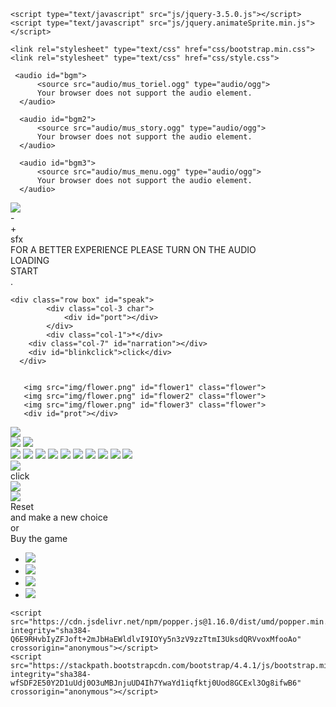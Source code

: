 <html>
  <head>
    <meta charset="UTF-8">
    <title>UNDERTALE</title>
	 <!--favicon*-->
	<link rel="apple-touch-icon" sizes="57x57" href="img/favicon/apple-icon-57x57.png">
	<link rel="apple-touch-icon" sizes="60x60" href="img/favicon/apple-icon-60x60.png">
	<link rel="apple-touch-icon" sizes="72x72" href="img/favicon/apple-icon-72x72.png">
	<link rel="apple-touch-icon" sizes="76x76" href="img/favicon/apple-icon-76x76.png">
	<link rel="apple-touch-icon" sizes="114x114" href="img/favicon/apple-icon-114x114.png">
	<link rel="apple-touch-icon" sizes="120x120" href="img/favicon/apple-icon-120x120.png">
	<link rel="apple-touch-icon" sizes="144x144" href="img/favicon/apple-icon-144x144.png">
	<link rel="apple-touch-icon" sizes="152x152" href="img/favicon/apple-icon-152x152.png">
	<link rel="apple-touch-icon" sizes="180x180" href="img/favicon/apple-icon-180x180.png">
	<link rel="icon" type="image/png" sizes="192x192"  href="img/favicon/android-icon-192x192.png">
	<link rel="icon" type="image/png" sizes="32x32" href="img/favicon/favicon-32x32.png">
	<link rel="icon" type="image/png" sizes="96x96" href="img/favicon/favicon-96x96.png">
	<link rel="icon" type="image/png" sizes="16x16" href="img/favicon/favicon-16x16.png">
	<link rel="manifest" href="/manifest.json">
	<meta name="msapplication-TileColor" content="#ffffff">
	<meta name="msapplication-TileImage" content="/ms-icon-144x144.png">
	<meta name="theme-color" content="#ffffff">
	 <!-------------------------------------------------------------------------->
	
	<script type="text/javascript" src="js/jquery-3.5.0.js"></script>
	<script type="text/javascript" src="js/jquery.animateSprite.min.js"></script>
    
	<link rel="stylesheet" type="text/css" href="css/bootstrap.min.css">
	<link rel="stylesheet" type="text/css" href="css/style.css">
	
  </head>
  <body>
	  
	 <audio id="bgm">
		  <source src="audio/mus_toriel.ogg" type="audio/ogg">
		  Your browser does not support the audio element.
	  </audio>
	  
	  <audio id="bgm2">
		  <source src="audio/mus_story.ogg" type="audio/ogg">
		  Your browser does not support the audio element.
	  </audio>
	  
	  <audio id="bgm3">
		  <source src="audio/mus_menu.ogg" type="audio/ogg">
		  Your browser does not support the audio element.
	  </audio>
 <img src="img/muteoff.png" id="mute">	  
<div id="down">-</div>
<div id="up">+</div>
<div id="sfx">sfx</div>
 <div id="splashscreen">FOR A BETTER EXPERIENCE PLEASE TURN ON THE AUDIO<br></div>
 <div id="loading">LOADING<div id="dot"></div></div>
 <a id="play">START</a>
 <div id="wait">.<b id="punti"></b></div>
	
	<div class="row box" id="speak">
			<div class="col-3 char">
				<div id="port"></div>
			</div>
			<div class="col-1">*</div>
		<div class="col-7" id="narration"></div>
		<div id="blinkclick">click</div>
	  </div>
	  		
	  
	   <img src="img/flower.png" id="flower1" class="flower">
	   <img src="img/flower.png" id="flower2" class="flower">
	   <img src="img/flower.png" id="flower3" class="flower">
	   <div id="prot"></div>
	  
<div id="ruin">	
	<div id="prot2"></div>
</div>
	  
<div id="lab">
	<div id="sci"></div>
	<div id="robot"></div>
</div>
	 	  
<img src="img/narration/backstory/1.png" id="past">

<div id="mountain">
	<div id="soldier"></div>
</div>
	 
<div id="throne">
	<img src="img/throneroom/throne.png" id="chair">
	<img src="img/throneroom/asgore.png" id="king">
</div>

<img src="img/narration/good.png" id="friend">
<img src="img/narration/bad.png" id="foe">

<img src="img/fight/enemy1.png" id="man" class="">
<img src="img/fight/fight.png" id="attack">
<img src="img/fight/att/attbar.png" id="attackbar">
<img src="img/fight/att/f1.png" id="fight">
<img src="img/fight/att/m1.png" id="spare">
<img src="img/fight/cloud.png" id="cloud1">
<img src="img/fight/cloud.png" id="cloud2">
<img src="img/fight/cloud.png" id="cloud3">
<div id="slash"></div>
<div id="slash2"></div>
	  
<img src="img/sans/sans.png" id="sans">
<div id="spcb"></div>
<div id="blinkclick2">click</div>
<img src="img/fight/torielfight/torfight1.png" id="toriel">
<div id="cover"></div>
	  
<img src="img/logo.png" id="title">

<div id="floweysp"></div>
<div id="flowey"></div>

<div id="end">
<a id="reset">Reset</a><br>
and make a new choice<br>
or<br>
Buy the game
<ul>
<li><a href="https://store.steampowered.com/app/391540"><img src="img/logo/steam.png"></a></li>
<li><a href="https://www.nintendo.com/games/detail/undertale-switch"><img src="img/logo/switch.png"></a></li>
<li><a href="https://www.playstation.com/en-us/games/undertale-ps4/"><img src="img/logo/ps.png"></a></li>
<li><a href="https://www.microsoft.com/en-us/p/undertale/9n046hwgq4j2"><img src="img/logo/microsoft.png"></a></li>
</ul>
</div>

<div id="white"></div>
	  


	
	 
	  
<script type="text/javascript">
				
			document.getElementById("mute").style.position = "absolute";
			document.getElementById("mute").style.top = "7px";
			document.getElementById("mute").style.left = "1621px";
			document.getElementById("mute").style.zIndex = "999999999999";
	        document.getElementById("mute").style.visibility = "hidden";
	
			document.getElementById("up").style.position = "absolute";
			document.getElementById("up").style.top = "-37px";
			document.getElementById("up").style.left = "1497px";
			document.getElementById("up").style.zIndex = "999999999999";
	        document.getElementById("up").style.visibility = "hidden";
	
			document.getElementById("down").style.position = "absolute";
			document.getElementById("down").style.top = "-37px";
			document.getElementById("down").style.left = "1568px";
			document.getElementById("down").style.zIndex = "999999999999";
	        document.getElementById("down").style.visibility = "hidden";
	
			document.getElementById("sfx").style.position = "absolute";
			document.getElementById("sfx").style.top = "-3px";
			document.getElementById("sfx").style.left = "1696px";
			document.getElementById("sfx").style.zIndex = "999999999999";
	        document.getElementById("sfx").style.visibility = "hidden";
	
			document.getElementById("loading").style.position = "absolute";
			document.getElementById("loading").style.top = "407px";
			document.getElementById("loading").style.left = "530px";
	        document.getElementById("loading").style.visibility = "hidden";
	
			document.getElementById("wait").style.position = "absolute";
			document.getElementById("wait").style.top = "783px";
			document.getElementById("wait").style.left = "55px";
	        document.getElementById("wait").style.visibility = "hidden";

			document.getElementById("play").style.visibility = "hidden";
			document.getElementById("play").style.position = "absolute";
			document.getElementById("play").style.top = "380px";
			document.getElementById("play").style.left = "612px";
	/*Initial placement*/	
			document.getElementById("speak").style.position = "absolute";
			document.getElementById("speak").style.top = "650px";
			document.getElementById("speak").style.left = "510px";
			document.getElementById("speak").style.visibility = "hidden";
		    document.getElementById("speak").style.zIndex = "999";
	
			document.getElementById("blinkclick").style.position = "relative";
			document.getElementById("blinkclick").style.top = "168px";
			document.getElementById("blinkclick").style.left = "-2px";
			document.getElementById("blinkclick").style.visibility = "";
		/*Fall*/
			document.getElementById("flower1").style.position = "absolute";
				document.getElementById("flower1").style.top = "-200px";
				document.getElementById("flower1").style.left = "100px";
	
			document.getElementById("flower2").style.position = "absolute";
				document.getElementById("flower2").style.top = "-200px";
				document.getElementById("flower2").style.left = "860px";
				document.getElementById("flower2").style.zIndex = "99";
	
			document.getElementById("flower3").style.position = "absolute";
				document.getElementById("flower3").style.top = "-200px";
				document.getElementById("flower3").style.left = "1620px";
	
		    document.getElementById("prot").style.position = "absolute";
				document.getElementById("prot").style.top = "-260px";
				document.getElementById("prot").style.left = "620px";
		        document.getElementById("prot").style.transform = "rotate(-90deg)";
				document.getElementById("prot").style.zIndex = "95";
				
		
			var f1= $('#flower1');
			var f2= $('#flower2');
			var f3= $('#flower3');
			var p1= $('#prot');
			var bob1 = 0;
			var bob2 = 0;
			var bob3 = 0;
			var bob4 = 0;

		/*Ruin*/
			document.getElementById("ruin").style.position = "absolute";
			document.getElementById("ruin").style.top = "1580px";
			document.getElementById("ruin").style.left = "0px";
	
			document.getElementById("prot2").style.position = "relative";
			document.getElementById("prot2").style.top = "474px";
			document.getElementById("prot2").style.left = "1958px";
			var s1 = $('#ruin');
			var p2 = $('#prot2');
			var bob0= 0;
	
			var tor = new Audio('audio/snd_txttor.wav');
		
		/*Past*/
			document.getElementById("past").style.position = "absolute";
			document.getElementById("past").style.top = "105px";
			document.getElementById("past").style.left = "497px";
			document.getElementById("past").style.visibility = "hidden";
		
		/*Lab*/
			document.getElementById("lab").style.position = "absolute";
			document.getElementById("lab").style.top = "-1463px";
			document.getElementById("lab").style.left = "2000px";
			document.getElementById("lab").style.zIndex = "99";
	
			document.getElementById("sci").style.position = "relative";
			document.getElementById("sci").style.top = "1743px";
			document.getElementById("sci").style.left = "200px";
	
			document.getElementById("robot").style.position = "relative";
			document.getElementById("robot").style.top = "1373px";
			document.getElementById("robot").style.left = "1000px";
		
		/*Mountain*/
			document.getElementById("mountain").style.position = "absolute";
			document.getElementById("mountain").style.top = "1200px";
			document.getElementById("mountain").style.left = "0px";
	
			document.getElementById("soldier").style.position = "relative";
			document.getElementById("soldier").style.top = "833px";
			document.getElementById("soldier").style.left = "940px";
		
		/*Throne*/
			document.getElementById("throne").style.position = "absolute";
			document.getElementById("throne").style.top = "-1600px";
			document.getElementById("throne").style.left = "-339px";
			$('#throne').fadeOut(1);
	
			document.getElementById("chair").style.position = "relative";
			document.getElementById("chair").style.top = "1212px";
			document.getElementById("chair").style.left = "1186px";
			document.getElementById("chair").style.zIndex = "98";
	
			document.getElementById("king").style.position = "relative";
			document.getElementById("king").style.top = "1656px";
			document.getElementById("king").style.left = "780px";
			document.getElementById("king").style.zIndex = "99";
		
		/*Friend or foe*/
			document.getElementById("friend").style.position = "absolute";
			document.getElementById("friend").style.top = "117px";
			document.getElementById("friend").style.left = "600px";
			$('#friend').fadeOut(1);
	
			document.getElementById("foe").style.position = "absolute";
			document.getElementById("foe").style.top = "52px";
			document.getElementById("foe").style.left = "1000px";
			$('#foe').fadeOut(1);
		
		/*First fight*/
			document.getElementById("man").style.position = "absolute";
			document.getElementById("man").style.top = "100px";
			document.getElementById("man").style.left = "733px";
			$('#man').fadeOut(1);
	
			document.getElementById("cloud1").style.position = "absolute";
			document.getElementById("cloud1").style.top = "260px";
			document.getElementById("cloud1").style.left = "880px";
	
	        document.getElementById("cloud2").style.position = "absolute";
			document.getElementById("cloud2").style.top = "260px";
			document.getElementById("cloud2").style.left = "880px";
	
	        document.getElementById("cloud3").style.position = "absolute";
			document.getElementById("cloud3").style.top = "260px";
			document.getElementById("cloud3").style.left = "880px";
	
	        document.getElementById("cloud1").style.visibility = "hidden";
			document.getElementById("cloud2").style.visibility = "hidden";
			document.getElementById("cloud3").style.visibility = "hidden";
	
			document.getElementById("cloud1").style.opacity = "0.5";
			document.getElementById("cloud2").style.opacity = "0.5";
			document.getElementById("cloud3").style.opacity = "0.5";
	
			document.getElementById("fight").style.position = "absolute";
			document.getElementById("fight").style.top = "522px";
			document.getElementById("fight").style.left = "468px";
			$('#fight').fadeOut(1);
	
			document.getElementById("attack").style.position = "absolute";
			document.getElementById("attack").style.top = "440px";
			document.getElementById("attack").style.left = "420px";
	        document.getElementById("attack").style.zIndex = "99";
			document.getElementById("attack").style.visibility = "hidden";
	
			document.getElementById("attackbar").style.position = "absolute";
			document.getElementById("attackbar").style.top = "448px";
			document.getElementById("attackbar").style.left = "390px";
	        document.getElementById("attackbar").style.zIndex = "100";
	
			document.getElementById("attackbar").style.visibility = "hidden";
			document.getElementById("spare").style.position = "absolute";
			document.getElementById("spare").style.top = "520.4px";
			document.getElementById("spare").style.left = "1047px";
	
			document.getElementById("slash").style.position = "absolute";
			document.getElementById("slash").style.top = "134px";
			document.getElementById("slash").style.left = "864px";
			document.getElementById("slash").style.visibility = "hidden";
			$('#spare').fadeOut(1);
			
			var blink = new Audio('audio/snd_select.wav');
			var attack = new Audio ('audio/snd_laz.wav');
			var endfight = new Audio ('audio/snd_vaporized.wav');
			var damage = new Audio ('audio/snd_damage.wav');
			var bDamage = new Audio ('audio/snd_heavydamage.ogg');
			var end = new Audio ('audio/mus_intronoise.ogg');
			
			var pacific = 0;
			var genocide = 0;
	
			/*Sans*/
	        document.getElementById("sans").style.position = "absolute";
			document.getElementById("sans").style.top = "116px";
			document.getElementById("sans").style.left = "729px";
			document.getElementById("sans").style.visibility = "hidden";
	
	        document.getElementById("spcb").style.position = "absolute";
			document.getElementById("spcb").style.top = "105px";
			document.getElementById("spcb").style.left = "1020px";
			document.getElementById("spcb").style.visibility = "hidden";
	
			document.getElementById("cover").style.position = "absolute";
			document.getElementById("cover").style.top = "105px";
			document.getElementById("cover").style.left = "1020px";
			document.getElementById("cover").style.display = "none";
	
	        document.getElementById("blinkclick2").style.position = "absolute";
			document.getElementById("blinkclick2").style.top = "412px";
			document.getElementById("blinkclick2").style.left = "1437px";
			document.getElementById("blinkclick2").style.visibility = "hidden";
	
			document.getElementById("toriel").style.position = "absolute";
			document.getElementById("toriel").style.top = "19px";
			document.getElementById("toriel").style.left = "768px";
			document.getElementById("toriel").style.visibility = "hidden";
	 		
			document.getElementById("slash2").style.position = "absolute";
			document.getElementById("slash2").style.top = "134px";
			document.getElementById("slash2").style.left = "864px";
			document.getElementById("slash2").style.visibility = "hidden";
	        document.getElementById("slash2").style.zIndex = "100";
			
			var trans = new Audio ('audio/snd_noise.wav');
			var chara = new Audio ('audio/mus_f_laugh.wav');
	
			
			/*End*/
			document.getElementById("title").style.position = "absolute";
			document.getElementById("title").style.top = "347px";
			document.getElementById("title").style.left = "40px";
			document.getElementById("title").style.visibility = "hidden";
	
			/*Callto*/
	
			document.getElementById("flowey").style.position = "absolute";
			document.getElementById("flowey").style.top = "149px";
			document.getElementById("flowey").style.left = "739px";
			document.getElementById("flowey").style.visibility = "hidden";
			
			document.getElementById("floweysp").style.position = "absolute";
			document.getElementById("floweysp").style.top = "59px";
			document.getElementById("floweysp").style.left = "510px";
			document.getElementById("floweysp").style.visibility = "hidden";
	
			document.getElementById("end").style.visibility="hidden";
	
			document.getElementById("white").style.position = "absolute";
			document.getElementById("white").style.top = "0px";
			document.getElementById("white").style.left = "0px";
	        $('#white').fadeOut(1);
		
			var flowey1 = new Audio ('audio/snd_floweytalk1.wav');
			var flowey2 = new Audio ('audio/snd_floweytalk2.wav');
			
			var back = new Audio ('audio/mus_cymbal.ogg');
			
			var first = "";
	
			var change = 0;
	
	
		/*Sprite Animation*/
		
		$("#prot").animateSprite({
    	 fps: 4,
    	 animations: {
		 walkRight: [1, 0],
		 walkDown:[5, 6, 7, 8],
		 evil:[10,11,12,13,14]
		
		},
		autoplay:false,
		loop: true,
		complete: function(){
			// use complete only when you set animations with 'loop: false'
			alert("animation End");
		}
		});
	
	
		$("#prot2").animateSprite({
    	 fps: 4,
    	 animations: {
         walkLeft: [0, 1, 2, 3],
         walkUp: [4, 5, 6, 7],
		 walkRight: [11, 10, 9, 8],
		 walkDown:[12, 13, 14, 15],
		 speak:[16]
		
		},
		autoplay:false,
		loop: true,
		complete: function(){
			// use complete only when you set animations with 'loop: false'
			alert("animation End");
		}
		});

		$('#port').animateSprite({
		fps: 2,
		animations: {
		normal: [6,7],
		end: [8,9],
		preoccupied: [12,13],
		longend: [0,1,2,3,4,5]


		},
		autoplay:false,
		loop: true,
		complete: function(){
			// use complete only when you set animations with 'loop: false'
			alert("animation End");
		}
		});
		
		
		$('#robot').animateSprite({
		fps: 2,
		animations: {
		eLaugh: [0,1],
		},
		autoplay:false,
		loop: true,
		complete: function(){
			// use complete only when you set animations with 'loop: false'
			alert("animation End");
		}
		});
		
		
		$("#sci").animateSprite({
    	 fps: 4,
    	 animations: {
         walkRight: [0, 1, 2, 3],
         walkLeft: [7, 6, 5, 4]
		
		},
		autoplay:false,
		loop: true,
		complete: function(){
			// use complete only when you set animations with 'loop: false'
			alert("animation End");
		}
		});
		
		$("#soldier").animateSprite({
    	 fps: 9,
    	 animations: {
         glare: [0,1,2,3,4,5,6,7,8]
		},
		autoplay:false,
		loop: false,
		complete: function(){
			// use complete only when you set animations with 'loop: false'
		}
		});
	 
        $("#slash, #slash2").animateSprite({
    	 fps: 6,
    	 animations: {
         hit: [0,1,2,3,4,5]
		},
		autoplay:false,
		loop: false,
		complete: function(){
			// use complete only when you set animations with 'loop: false'
		}
		});
	
		$('#flowey').animateSprite({
    	 fps: 8,
    	 animations: {
		 burst: [0,1,2,3,4,5,6,7],
		 speak:[8, 9],
		 evil:[16,17],
		 evil2:[24,25],
		 reverse:[7,6,5,4,3,2,1,0]
		},
		autoplay:false,
		loop: false,
		complete: function(){
			// use complete only when you set animations with 'loop: false'
			
		}
		});


	
		
		
		
		
/*-------------------------------------------------------------------------------------------------------*/		
		setTimeout(function(){
			$('#splashscreen').fadeOut();
            setTimeout(function(){
			document.getElementById("loading").style.visibility = "";
		    load();
			},2000)},2000)
		
	
	
	
	
	
		$(document).ready(function(){ 
			setTimeout(function(){
				$('#loading').fadeOut();
				setTimeout(function(){
					document.getElementById("play").style.visibility = "";
				},1000)},9000)
			
			setInterval(function(){$("#blinkclick").fadeOut(100).fadeIn(100)},1000);
			setInterval(function(){$("#blinkclick2").fadeOut(100).fadeIn(100)},1000);
			
		
	  $('#play').on('click', function() {
		document.getElementById("mute").style.visibility = "";
		document.getElementById("up").style.visibility = "";
		document.getElementById("down").style.visibility = "";
		document.getElementById("sfx").style.visibility = "";
		document.getElementById("wait").style.visibility = "";
		setTimeout(wait,1000);
		p2.animateSprite('stop');
		$("#prot").animateSprite('frame', 1);
		musicstart("bgm");
		$('#play').fadeOut();
	/*Flower1 Fall*/
		upDown(f1,bob1,620,625,40);
		  /*Flower2 Fall*/
		setTimeout(function(){upDown(f2,bob2,720,725,30);
				/*Flower3 Fall*/
	    	setTimeout(function(){upDown(f3,bob3,620,625,20);
					/*Frisk Fall*/
		  		setTimeout(function(){upDown(p1,bob4,413,418,28);
							/*Flower3 Rise*/
					setTimeout(function(){upDown(f3,bob3,-300,-300,0);
								/*Flower2 Rise*/
	    				setTimeout(function(){upDown(f2,bob2,-300,-300,0);
									/*Flower1 Rise*/
	    					setTimeout(function(){upDown(f1,bob1,-300,-300,0);
											/*Ruin Rise*/			  
											setTimeout(function(){upDown(s1,bob0,0,0,0);
												/*Toriel Walk*/		 
													setTimeout(function(){
															p2.animateSprite('play', 'walkLeft');
														    p2.animate({left:1150},7000);
														setTimeout(function(){
															p2.animateSprite('stop')
															p2.animateSprite('play', 'walkUp'); 
															p2.animate({top:240},7000);
													      setTimeout(function(){
															p2.animateSprite('stop')
															p2.animateSprite('play', 'walkLeft'); 
															p2.animate({left:920},7000);
														/*Frisk get up*/
														setTimeout(function(){
																document.getElementById("prot").style.top = "296px";
																document.getElementById("prot").style.left = "755px";
																document.getElementById("prot").style.transform = "rotate(0deg)";
																setTimeout(function(){
																	document.getElementById("wait").style.visibility = "hidden";
																	p2.animateSprite('stop');
																	torSpeak("Don't be afraid, my child I will not hurt you.",'normal');	
																			},6500)},1000)},6700)},6500)},6000)},30000)},10000)},10000)},10000)},10000)},10000)},10000);
	  });
	
	});
/*-------------------------------------------------------------------------------------------------------------------------*/

	var nar = 0;
		
	function torNarration(){
		
		switch (nar) {
		  case 0:
			torSpeak('I am Toriel caretaker of the RUINS.','normal');
			nar++;
			break;
		  case 1:
			torSpeak('I pass throught this place every day to see if anyone has fallen down.','normal');
			nar++;
			break;
		  case 2:
			 torSpeak('You are the first human to come here in a long time.','normal');
			 nar++;
			break;
		  case 3:
			torSpeak('You may wonder where you are and why I am here.','normal');
			nar++;
			break;
		  case 4:
			torSpeak("Well, that's because of an event that happened a long time ago.",'normal');
			setTimeout(function(){
				document.getElementById("speak").style.visibility = "hidden";
				document.getElementById("blinkclick").style.visibility = "hidden";
				$('#ruin').fadeOut();
				$('#prot').fadeOut();
				$('#past').fadeOut();
				musicstop("bgm");
			setTimeout(function(){
				musicstart("bgm2");
				$("#narration").empty();
				document.getElementById("speak").style.visibility = "";
				document.getElementById("past").style.visibility = "";
				document.getElementById("blinkclick").style.visibility = "hidden";
				$('#past').fadeIn();
				$('#speak').off('click');
			setTimeout(function(){
				torSpeak('Long ago, two races ruled over Earth: Human and Monsters.','normal');
			},2000)
			},2000);
			},7800);
			nar++;
			break;
		  case 5:
			document.getElementById("past").src = "img/narration/backstory/2.png";
			torSpeak('One day, war broke out between the two races.','normal');
			nar++;
			break;
		  case 6:
			document.getElementById("past").src = "img/narration/backstory/3.png";
			torSpeak('After a long battle, the human where victoriuous.','normal');
			nar++;
			break;
		  case 7:
			document.getElementById("past").src = "img/narration/backstory/4.png";
			torSpeak('They sealed us underground with a magic spell.','normal');
			nar++;
			break;
		  case 8:
			document.getElementById("past").src = "img/narration/backstory/5.png";
			torSpeak('Here under Mt. Ebott.','normal');
			nar++;
			break;
		  case 9:
			document.getElementById("past").style.visibility = "hidden";
			torSpeak('My child, before you is a long journey.','normal');
			nar++;
			break;
		  case 10:
			torSpeak('On your journey you may encounter a weird scientist and her murderous robot.','normal');
			nar++;
			$("#lab").animate({left:-80},3000);
			$('#robot').animateSprite('play', 'eLaugh'); 
					$("#sci").animateSprite('play', 'walkRight');
						$("#sci").animate({left:800},10000);
						setTimeout(function(){ $("#sci").animateSprite('stop');},9000);
			break;
			case 11:
			document.getElementById("lab").style.visibility = "hidden";
			$("#soldier").animateSprite('stop')
			$("#soldier").animateSprite('frame', 0);
			$("#mountain").animate({top:-731},3000);
			torSpeak('A proud knight in her armor.','normal');
			setTimeout(function(){$('#soldier').animateSprite('play', 'glare');setTimeout(function(){$('#soldier').animateSprite('stop');$("#soldier").animateSprite('frame', 0);},1000)},3000) 
			nar++;
			break;
			case 12:
			document.getElementById("mountain").style.visibility = "hidden";
			document.getElementById("throne").style.visibility = "";
			$('#throne').fadeIn(2000);
			torSpeak('And it may end in a throne room with a worried king.','normal'); 
			nar++;
			break;
			case 13:
			document.getElementById("throne").style.visibility = "hidden";
			torSpeak('You will have to make choices.','normal'); 
			nar++;
			break;
			case 14:
			$('#friend').fadeIn(2000);
			torSpeak('Based on which some people could become good friends.','normal'); 
			nar++;
			break;
			case 15:
			$('#foe').fadeIn(2000);
			torSpeak('Or fierce enemies.','normal'); 
			nar++;
			break;
			case 16:
			document.getElementById("friend").style.visibility = "hidden";
			document.getElementById("foe").style.visibility = "hidden";
			torSpeak('When you will find yourself in danger, you will have to make the most difficult one.','normal'); 
			nar++;
			break;
			case 17:
			$('#man').fadeIn(2000);
			torSpeak('When you life will be put on the line.','normal'); 
			nar++;
			break;
			case 18:
			$('#fight').fadeIn(2000);
			$('#spare').fadeIn(2000);
			torSpeak('What will you do?','normal'); 
			nar++;
			break;
			case 19:
			document.getElementById("speak").style.visibility = "hidden";
			musicstop("bgm2");
			$('#fight').fadeIn(2000);
			$('#spare').fadeIn(2000);
			$('#fight').mouseenter(function () {
				blink.play();
				document.getElementById("fight").src = "img/fight/att/f2.png";
			})
			$('#spare').mouseenter(function (){
				blink.play();
				document.getElementById("spare").src = "img/fight/att/m2.png";
			})
			
			$('#fight').mouseleave(function () {
				document.getElementById("fight").src = "img/fight/att/f1.png";
			})
			$('#spare').mouseleave(function (){
				document.getElementById("spare").src = "img/fight/att/m1.png";
			})
				
			$('#fight').on('click',function(){
				$('#fight').off('click');
				$('#spare').off('click');
				$('#fight').mouseenter(function () {})
				$('#fight').mouseleave(function () {})
				$('#spare').mouseenter(function () {})
				$('#spare').mouseleave(function () {})
				genocide++;
				document.getElementById("fight").style.visibility = "hidden";
				document.getElementById("spare").style.visibility = "hidden";
				document.getElementById("attack").style.visibility = "";
				document.getElementById("attackbar").style.visibility = "";
				 $("#attackbar").animate({left:890},1000);
				setTimeout(function(){
					blink.play();
					document.getElementById("attackbar").src = "img/fight/att/attbar2.png";
					setTimeout(function(){
					document.getElementById("attack").style.visibility = "hidden";
					document.getElementById("attackbar").style.visibility = "hidden";
					document.getElementById("slash").style.visibility = "";
					$("#slash").animateSprite('restart');	
					attack.play();
					setTimeout(function(){
					 document.getElementById("fight").style.left = "756px";
					 document.getElementById("attackbar").src = "img/fight/att/attbar.png";
					 document.getElementById("slash").style.visibility = "hidden";
					 document.getElementById("man").src = "img/fight/enemy2.png";
					 damage.play();
					 death("man","#man",3);
					 setTimeout(function(){
					 $("#man").addClass("vanishOut");
					 endfight.play();
					setTimeout(function(){
						$('#man').fadeOut(1);
						document.getElementById("sans").style.visibility = "";
					setTimeout(function(){
						 $("#man").removeClass("vanishOut");
						sansSpeak("hey, kiddo");
					},1500)},1500)},5000)},1000)},100)},1200)});

			$('#spare').on('click',function(){
				$('#fight').off('click');
				$('#spare').off('click');
				$('#fight').mouseenter(function () {})
				$('#fight').mouseleave(function () {})
				$('#spare').mouseenter(function () {})
				$('#spare').mouseleave(function () {})
				pacific++;
				document.getElementById("fight").style.visibility = "hidden";
				document.getElementById("spare").style.visibility = "hidden";
				document.getElementById("man").style.opacity = "0.5";
				 document.getElementById("cloud1").style.visibility = "";
				 document.getElementById("cloud2").style.visibility = "";
				 document.getElementById("cloud3").style.visibility = "";
				 $("#cloud1").animate({top:195},1000);
				 $("#cloud2").animate({left:800},1000);
				 $("#cloud3").animate({left:950},1000);
				 $("#cloud1").fadeOut();
				 $("#cloud2").fadeOut();
				 $("#cloud3").fadeOut();
				endfight.play();
				setTimeout(function(){
					musicstart("bgm");
					$('#man').fadeOut();
					$('#ruin').fadeIn();
					$('#prot').fadeIn();
					document.getElementById("cloud1").style.top = "260px";
					document.getElementById("cloud1").style.left = "880px";
					document.getElementById("cloud2").style.top = "260px";
					document.getElementById("cloud2").style.left = "880px";
					document.getElementById("cloud3").style.top = "260px";
					document.getElementById("cloud3").style.left = "880px";
					$('#fight').fadeOut(1);
					$('#spare').fadeOut(1);
					document.getElementById("fight").style.visibility = "";
				    document.getElementById("spare").style.visibility = "";
					document.getElementById("cloud1").style.visibility = "hidden";
				    document.getElementById("cloud2").style.visibility = "hidden";
				    document.getElementById("cloud3").style.visibility = "hidden";
					$("#cloud1").fadeIn(1);
				 	$("#cloud2").fadeIn(1);
				 	$("#cloud3").fadeIn(1);
					setTimeout(function(){
					  $("#port").animateSprite('frame', 9);
					  torSpeak('Oh my, did I space out?','preoccupied'); 
					  nar = 21;
					},2000)
				},3000)
			})	
			break;
			case 20:
			break;
			case 21:
			torSpeak("Why don't you come to my house? I have a freshly baked Butterscotch Pie.",'normal');
			nar = 23;
			break;
			case 22:
			torSpeak("Why don't you come to my house? I have a freshly baked Snail Pie.",'normal');
			nar = 24;
			break;
			case 23:
			document.getElementById("speak").style.visibility = "hidden";
			setTimeout(function(){
			p2.animateSprite('play', 'walkRight');
			 p2.animate({left:1150},7000);
				setTimeout(function(){
					p2.animateSprite('stop')
					p2.animateSprite('play', 'walkDown'); 
					p2.animate({top:474},7000);
					 setTimeout(function(){
						p2.animateSprite('stop')
						p2.animateSprite('play', 'walkRight'); 
						p2.animate({left:1958},7000);
						 p1.animateSprite('play', 'walkRight');
						 p1.animate({left:1150},7000);
							setTimeout(function(){
								p1.animateSprite('stop')
								p1.animateSprite('fps', 4)
								p1.animateSprite('play', 'walkDown'); 
								p1.animate({top:474},7000);
					 		setTimeout(function(){
								p1.animateSprite('stop')
								p1.animateSprite('fps', 2)
								p1.animateSprite('play', 'walkRight'); 
								p1.animate({left:1958},7000);
								setTimeout(function(){
								musicstop("bgm");
								document.getElementById("title").style.visibility = "";	
								document.getElementById("ruin").style.visibility = "hidden";	
								end.play();
								setTimeout(function(){
									document.getElementById("title").style.visibility = "hidden";
									finale();
								},3000)},7000)},6500)},6700)},6500)},6700)},1000);
			break;
			case 24:
			document.getElementById("speak").style.visibility = "hidden";
			setTimeout(function(){
			p2.animateSprite('play', 'walkRight');
			 p2.animate({left:1150},7000);
				setTimeout(function(){
					p2.animateSprite('stop')
					p2.animateSprite('play', 'walkDown'); 
					p2.animate({top:474},7000);
					 setTimeout(function(){
						p2.animateSprite('stop')
						p2.animateSprite('play', 'walkRight'); 
						p2.animate({left:1958},7000);
						 p1.animateSprite('play', 'walkRight');
						 p1.animate({left:1150},7000);
							setTimeout(function(){
								p1.animateSprite('stop')
								p1.animateSprite('fps', 4)
								p1.animateSprite('play', 'walkDown'); 
								p1.animate({top:474},7000);
					 		setTimeout(function(){
								p1.animateSprite('stop')
								p1.animateSprite('fps', 2)
								p1.animateSprite('play', 'walkRight'); 
								p1.animate({left:1600},7000);
							setTimeout(function(){
								p1.animateSprite('stop');
								p1.animateSprite('frame', 4);
								p1.animateSprite('frame', 10); 
							setTimeout(function(){
								p1.animateSprite('fps', 5)
								chara.play();
								p1.animateSprite('play', 'evil'); 
								setTimeout(function(){
								chara.pause();
							    chara.currentTime = 0;
								document.getElementById("title").style.visibility = "";	
								document.getElementById("ruin").style.visibility = "hidden";
								document.getElementById("prot").style.visibility = "hidden";
								end.play();
								p1.animateSprite('fps', 2)
								setTimeout(function(){
									document.getElementById("title").style.visibility = "hidden";
									finale();
								},3000)},3000)},2000)},7000)},6500)},6700)},6500)},6700)},1000);	
			break;
		}
	}
		
/*-------------------------------------------------------------------------------------------------------------------------*/	
var san = 0;
		
	function sansNarration(){
		
		switch (san) {
		  case 0:
			document.getElementById("sans").src = "img/sans/sansside.png";
			sansSpeak('you may wonder who i am?');
			san++;
			break;
		  case 1:
			document.getElementById("sans").src = "img/sans/sansblink.png";
			sansSpeak("but i don't care");
			san++;
			break;
	      case 2:
			document.getElementById("sans").src = "img/sans/sansag.png";
			sansSpeak("so shut up and listen");
			san++;
			break;
	      case 3:
			document.getElementById("sans").src = "img/sans/sanscl.png";
			sansSpeak("what you just did wasn't very nice");
			san++;
			break;
	      case 4:
			document.getElementById("sans").src = "img/sans/sansblink.png";
			sansSpeak("i know that mannequin was very threatening");
			san++;
			break;
		  case 5:
			document.getElementById("sans").src = "img/sans/sansag.png";
			sansSpeak("but you better stop your killing desire here");
			san++;
			break;
		  case 6:
			document.getElementById("sans").src = "img/sans/sans.png";
			sansSpeak("because in the real thing you may cause more problem than you think");
			san++;
			break;
		  case 7:
			document.getElementById("cover").style.display = "block";
			document.getElementById("blinkclick2").style.color = "white";
			document.getElementById("sans").src = "img/sans/sans.png";
			sansSpeak("why don't i show you what i'm talking about");
			setTimeout(function(){
			document.getElementById("cover").style.display = "none";
			document.getElementById("blinkclick2").style.visibility = "hidden";
			document.getElementById("blinkclick2").style.color = "black";
			trans.play();
			setTimeout(function(){trans.play();},10);
			document.getElementById("attackbar").style.top = "448px";
			document.getElementById("attackbar").style.left = "390px";
			document.getElementById("spcb").style.visibility = "hidden";
			document.getElementById("sans").style.visibility = "hidden";
			setTimeout(function(){trans.play();
			setTimeout(function(){trans.play();},10);
			document.getElementById("toriel").style.visibility = "";
			document.getElementById("fight").style.visibility = "";
			$('#fight').mouseenter(function () {
				blink.play();
				document.getElementById("fight").src = "img/fight/att/f2.png";
			})
			$('#fight').mouseleave(function () {
				document.getElementById("fight").src = "img/fight/att/f1.png";
			})},500);
			$('#fight').on('click',function(){
				$('#fight').off('click');
				$('#spare').off('click');
				$('#fight').mouseenter(function () {})
				$('#fight').mouseleave(function () {})
				$('#spare').mouseenter(function () {})
				$('#spare').mouseleave(function () {})
				document.getElementById("fight").style.visibility = "hidden";
				document.getElementById("attack").style.visibility = "";
				document.getElementById("attackbar").style.visibility = "";
				 $("#attackbar").animate({left:890},1000);
				setTimeout(function(){
					blink.play();
					document.getElementById("attackbar").src = "img/fight/att/attbar2.png";
					setTimeout(function(){
					document.getElementById("attack").style.visibility = "hidden";
					document.getElementById("attackbar").style.visibility = "hidden";
					document.getElementById("slash2").style.visibility = "";
					$("#slash2").animateSprite('restart');	
					attack.play();
					setTimeout(function(){
					 document.getElementById("attackbar").style.top = "448px";
					 document.getElementById("attackbar").style.left = "390px";
					 document.getElementById("attackbar").src = "img/fight/att/attbar.png";
					 document.getElementById("slash2").style.visibility = "hidden";
					 document.getElementById("toriel").src = "img/fight/torielfight/torfight2.png";
					 bDamage.play();
					 death("toriel","#toriel",3);
					 setTimeout(function(){
					 document.getElementById("toriel").src = "img/fight/torielfight/torfight3.png";
					setTimeout(function(){
						document.getElementById("toriel").style.visibility = "hidden";
						document.getElementById("sans").style.visibility = "";
					setTimeout(function(){
						sansSpeak("see what i meant");
						san = 8;
					},1500)},1500)},4000)},1000)},100)},1200)});},5000);
			break;
			case 8:
			document.getElementById("sans").src = "img/sans/sansblink.png";
			sansSpeak("hope you learned a good lesson");
			san++;
			break;
			case 9:
			document.getElementById("sans").src = "img/sans/sansblink.png";
			sansSpeak("because if you try to kill any of us for real");
			san++;
			break;
			case 10:
			document.getElementById("cover").style.display = "block";
			document.getElementById("sans").src = "img/sans/sansb.png";
			document.getElementById("blinkclick2").style.color = "white";
			sansSpeak("you are gonna have a bad time");
			setTimeout(function(){
				    document.getElementById("cover").style.display = "none";
				    document.getElementById("blinkclick2").style.visibility = "hidden";
					document.getElementById("spcb").style.visibility = "hidden";
					document.getElementById("sans").style.visibility = "hidden";
				    document.getElementById("blinkclick2").style.color = "black";
					$('#ruin').fadeIn();
					$('#prot').fadeIn();
					setTimeout(function(){
					  san=0;
					  $("#port").animateSprite('frame', 9);
					  torSpeak('Oh my, did I space out?','preoccupied'); 
					  nar = 22;
					},2000)
				},5500)
		}};
	
	
	
	
	
/*-------------------------------------------------------------------------------------------------------------------------*/	
	
	
 function finale(){
	  document.getElementById("flowey").style.visibility = "";
	  document.getElementById("floweysp").style.visibility = "";
	 $("#flowey").animateSprite('play', 'burst'); 
	 setTimeout(
		 function(){
		 if (pacific == 1 && genocide == 0){
		   first = "pacific";
		   floweySpeak("I hope you liked it.","speak"); 
		   setTimeout(function(){
		   floweySpeak("Now you can reset and re-experience the choice.","speak"); 
		   setTimeout(function(){
		   floweySpeak("See you soon.","speak"); 
		  setTimeout(function(){
		  $("#floweysp").empty();
		  $("#flowey").animateSprite('play', 'reverse');
		  setTimeout(function(){
		  document.getElementById("flowey").style.visibility = "hidden";
	      document.getElementById("floweysp").style.visibility = "hidden";  
		  musicstart("bgm3");
		  document.getElementById("end").style.visibility = "";  
		     $('#reset').on('click', function() {
			   callto();
		   });
		  },1500)},2600)},5900)},3000)
		 }
			 	 
		 if (pacific == 0 && genocide == 1){
		  first = "genocide";	
		  floweySpeak("So you did it.","speak"); 
		  setTimeout(function(){
		  floweySpeak("You killed the goat.","evil"); 
		  setTimeout(function(){
		  floweySpeak("But here you don't suffer repercussion.","evil"); 
		  setTimeout(function(){
		  floweySpeak("If you do this in our world...","evil");
		  setTimeout(function(){
		  floweySpeak("then the fun will start.","evil2");
		  setTimeout(function(){
		  $("#floweysp").empty();
		  $("#flowey").animateSprite('play', 'reverse');
		  setTimeout(function(){
		  document.getElementById("flowey").style.visibility = "hidden";
	      document.getElementById("floweysp").style.visibility = "hidden"; 
		  musicstart("bgm3");
		  document.getElementById("end").style.visibility = ""; 
		     $('#reset').on('click', function() {
			   callto();
		   });
		  },1500)},3400)},4000)},4900)},3000)},2400)
         			 
		 } 
			 
			 
		 if (pacific >= 2 && genocide == 0){
		  floweySpeak("Aren't you tired of being the good guy.","speak"); 
		  setTimeout(function(){
		  floweySpeak("Why don't you try changing path.","speak"); 
		  setTimeout(function(){
		  floweySpeak("You won't be disappointed.","speak"); 
		  setTimeout(function(){
		  $("#floweysp").empty();
		  $("#flowey").animateSprite('play', 'reverse');
		  setTimeout(function(){
		  document.getElementById("flowey").style.visibility = "hidden";
	      document.getElementById("floweysp").style.visibility = "hidden"; 
		  musicstart("bgm3");
		  document.getElementById("end").style.visibility = "";  
		     $('#reset').on('click', function() {
			   callto();
		   });
		  },1500)},3600)},4200)},4900)
		 }
			 
			 
		 if (pacific == 0 && genocide >= 2){
		  floweySpeak("You haven't had enough.","evil"); 
	      setTimeout(function(){
		  floweySpeak("Here you can only fight a goat and a puppet.","evil"); 
		  setTimeout(function(){
		  floweySpeak("In our world you have many monster to make suffer.","evil"); 
		  setTimeout(function(){
		  floweySpeak("Stay here if you want but don't expect much change.","evil2");
		  setTimeout(function(){
		  $("#floweysp").empty();
		  $("#flowey").animateSprite('play', 'reverse');
		  setTimeout(function(){
		  document.getElementById("flowey").style.visibility = "hidden";
	      document.getElementById("floweysp").style.visibility = "hidden";  
		  musicstart("bgm3");
		  document.getElementById("end").style.visibility = "";  
		     $('#reset').on('click', function() {
			   callto();
		   });
		  },1500)},6100)},6000)},5400)},3300)
		 }
			 
			 
		 if (pacific >= 1 && genocide == 1 && first == "pacific"){
		  change=1;
		  floweySpeak("You couldn't resist didn't you.","evil"); 
		  setTimeout(function(){
		  floweySpeak("Now that you smelled the scent of blood.","evil"); 
		  setTimeout(function(){
		  floweySpeak("Why stop here.","evil");	
		  setTimeout(function(){
		  $("#floweysp").empty();
		  $("#flowey").animateSprite('play', 'reverse');
		  setTimeout(function(){
		  document.getElementById("flowey").style.visibility = "hidden";
	      document.getElementById("floweysp").style.visibility = "hidden";  
		  musicstart("bgm3");
		  document.getElementById("end").style.visibility = "";  
		     $('#reset').on('click', function() {
			   callto();
		   });
		  },1500)},2400)},5100)},4100)
		 }
			 
			 
		 if (pacific == 1 && genocide >= 1 && first == "genocide"){
		  change = 1;
		  floweySpeak("Fill better know.","speak"); 
		  setTimeout(function(){
		  floweySpeak("Well, you shouldn't.","evil"); 
		  setTimeout(function(){
		  floweySpeak("You must never forget what you did.","evil2");	
		  setTimeout(function(){
		  $("#floweysp").empty();
		  $("#flowey").animateSprite('play', 'reverse');
		  setTimeout(function(){
		  document.getElementById("flowey").style.visibility = "hidden";
	      document.getElementById("floweysp").style.visibility = "hidden";
		  musicstart("bgm3");
		  document.getElementById("end").style.visibility = "";  
		     $('#reset').on('click', function() {
			   callto();
		   });
		  },1500)},4500)},3000)},2700)
		 }
			 
			 
		 if (pacific >= 1 && genocide >= 1 && first == "n"){
		  floweySpeak("No matter what you choose.","evil"); 
		  setTimeout(function(){
		  floweySpeak("You can't escape from your choice.","evil"); 
		  setTimeout(function(){
		  floweySpeak("If you refresh the page I might forget.","evil"); 
		  setTimeout(function(){
		  floweySpeak("But you will always fell the sin crawling on your back.","evil2");
		  setTimeout(function(){
		  $("#floweysp").empty();
		  $("#flowey").animateSprite('play', 'reverse');
		  setTimeout(function(){
		  document.getElementById("flowey").style.visibility = "hidden";
	      document.getElementById("floweysp").style.visibility = "hidden";  
		  musicstart("bgm3");
		  document.getElementById("end").style.visibility = ""; 
		   $('#reset').on('click', function() {
			   callto();
		   });
		  },1500)},6500)},4900)},4400)},3700)
		 }		  	   
	},4000);
 }
 
 function callto(){
	 $('#reset').off('click');
	 
	 
	 document.getElementById("man").style.opacity = 1;
	 musicstop("bgm3");
	 $('#ruin').fadeOut(1);
	 $('#prot').fadeOut(1);
	 document.getElementById("ruin").style.visibility = "";
	 document.getElementById("prot").style.visibility = "";
	 $("#prot").animateSprite('stop');
	 $("#prot").animateSprite('frame', 1);
	 document.getElementById("prot").style.top = "296px";
	 document.getElementById("prot").style.left = "755px";
	 document.getElementById("prot2").style.top = "240px";
	 document.getElementById("prot2").style.left = "920px";
	 document.getElementById("fight").style.top = "522px";
	 document.getElementById("fight").style.left = "468px";
	 $('#fight').fadeOut(1);
	 $('#spare').fadeOut(1);
	 document.getElementById("fight").style.visibility = "";
	 document.getElementById("spare").style.visibility = "";
	 document.getElementById("toriel").src = "img/fight/torielfight/torfight1.png";
	 document.getElementById("man").src = "img/fight/enemy1.png";
	 document.getElementById("sans").src = "img/sans/sans.png";
	 $("#slash").animateSprite('stop');
	 $("#slash").animateSprite('frame', 0);
	 $("#slash2").animateSprite('stop');
	 $("#slash2").animateSprite('frame', 0);
	 if (change==1){
		 first = "n";
		 change=2;
	 }
	 
	 back.play();
	 $('#white').fadeIn(5000);
	 setTimeout(function(){ 
	 document.getElementById("end").style.visibility = "hidden"; 
	 $('#white').fadeOut(1);
	 nar=17;
	 torNarration();
	 },5000)
	 
 }
	
/*-------------------------------------------------------------------------------------------------------------------------*/
	
	var punto=0;
	
		function load(){

			if (punto==3){
			  $("#dot").empty();
			  punto=0;
			 setTimeout(load, 1000);
			}else{
			  $("#dot").append(".");
			  punto++;
			  setTimeout(load, 1000);
			}
		}
	
	var punto2=0;
	
		function wait(){

			if (punto2==2){
			  $("#punti").empty();
			  punto2=0;
			 setTimeout(wait, 1000);
			}else{
			  $("#punti").append(".");
			  punto2++;
			  setTimeout(wait, 1000);
			}
		}
	
	
		function upDown(x,i,t,b,mov,ftime){
			var stop = 0;
			setTimeout(function(){x.animate({top: t}, 6000);},ftime)
			var i = setInterval(function() {
				if (stop == mov){
					clearInterval(i)
				}else{
				  x.animate({top: b}, 1000);
				  x.animate({top: t}, 1000);
				  stop++;
				 }
				},1);		
		}
		function musicstop(id){

				var x = document.getElementById(id);
				x.pause();
				x.currentTime = 0;
		}
		function musicstart(id){

				var x = document.getElementById(id);
				x.currentTime = 0;
				x.play();
				x.loop = true;

		}	

		function torSpeak(testo,emotion){
			var i=0;
			$('#speak').off('click');
			$("#narration").empty();
			$('#port').animateSprite('play', emotion);
			$("#prot2").animateSprite('stop');
			$("#prot2").animateSprite('frame', 16);
			document.getElementById("speak").style.visibility = "";
			document.getElementById("blinkclick").style.visibility = "hidden";
			var txt = testo;
			typeWriter()
		function typeWriter() {
			if (i < txt.length) {
			$("#narration").append(txt.charAt(i));
			i++;
			tor.play();
			setTimeout(typeWriter, 100);
		  }else{
			$("#prot2").animateSprite('stop')
			$("#prot2").animateSprite('frame', 0);
			$('#port').animateSprite('play', 'end');
			setTimeout(function(){
			$("#port").animateSprite('stop')
			$("#port").animateSprite('frame', 0);
			$('#speak').on('click');
			;},2000)
			setTimeout(function(){
				document.getElementById("blinkclick").style.visibility = "";
		  			$('#speak').on('click', function() {
		  
		            torNarration();
						
	                });
			},2000);
			
		  }
		}
	};
	
	
		function death(id,idj,mov){
		var bump = 0;
		var stop = 0;
		var posizione = $(idj).position();
		var mr = posizione.left;
		var i = setInterval(function(){  
		if (stop == mov){
			clearInterval(i);
			document.getElementById(id).style.left = mr +"px";
		}else{
		  if (bump == 0){
			document.getElementById(id).style.left = mr + 100 +"px";
			bump = 1;
		}else{
			document.getElementById(id).style.left = mr - 100 +"px";
			bump = 0;
			stop++;
		}}}, 500);

	};	
	
		function sansSpeak(testo){
			var i=0;
			var sans = new Audio ('audio/snd_txtsans.wav');
			$('#spcb').off('click');
			$("#spcb").empty();
			document.getElementById("spcb").style.visibility = "";
			document.getElementById("blinkclick2").style.visibility = "hidden";
			var txt = testo;
			typeWriter()
		function typeWriter() {
			if (i < txt.length) {
			$("#spcb").append(txt.charAt(i));
			i++;
			sans.play();
			setTimeout(typeWriter, 100);
		  }else{
				document.getElementById("blinkclick2").style.visibility = "";
		  			$('#spcb').on('click', function() {
		  
		            sansNarration();
						
	                });
		  
		  }}};
	
		function floweySpeak(testo,emotion){
			var i=0;
			if (emotion == "speak"){
				var fbase = 8;
				var fspeak = 9;
			} else if (emotion == "evil"){
				var fbase = 16;
				var fspeak = 17;
			}  else if (emotion == "evil2"){
				var fbase = 24;
				var fspeak = 25;
			} 
			$("#flowey").animateSprite('frame', fbase);
			$("#floweysp").empty();
			document.getElementById("floweysp").style.visibility = "";
			var txt = testo;
			typeWriter()
		function typeWriter() {
			if (i < txt.length) {
			$("#floweysp").append(txt.charAt(i));
			i++;
			if (emotion == "speak"){
			 flowey1.play();
			} else{
			 flowey2.play();	
			}
			$("#flowey").animateSprite('frame', fspeak);
			setTimeout(typeWriter, 100);
		  }else{
			$("#flowey").animateSprite('stop')
			$("#flowey").animateSprite('frame', fbase);
	                };
		  
		  }};
	
		var a1 = document.getElementById("bgm");
		var a2 = document.getElementById("bgm2");
		var a3 = document.getElementById("bgm3");
		
		a1.volume = 1.0;
		a2.volume = 1.0;
		a3.volume = 1.0;
	
		var voln = 1.0
	
		$('#up').on('click', function() {
			voln=voln+0.1;
			if (voln>=1.0){
				voln=1.0;
			}
			
			a1.volume = voln;
			a2.volume = voln;
			a3.volume = voln;
		
		})
		
		$('#down').on('click', function() {
			voln=voln-0.1;
			if (voln<=0.0){
				voln=0.0;
			}
			
			a1.volume = voln;
			a2.volume = voln;
			a3.volume = voln;
		 
		})
	
		var audioonoff=1;
		
		
		$('#mute').on('click', function() {
			if (audioonoff==1){
				a1.volume = 0;
				a2.volume = 0;
				a3.volume = 0;
				audioonoff=0;
				document.getElementById("mute").src = "img/mute.png";
			} else if (audioonoff==0){
				a1.volume = voln;
				a2.volume = voln;
				a3.volume = voln;
				audioonoff=1;
				document.getElementById("mute").src = "img/muteoff.png";
			}
		});
	
	
		var sfxonoff=1;
		
		
		$('#sfx').on('click', function() {
			if (sfxonoff==1){
				attack.volume = 0.0;
				endfight.volume = 0.0;
				damage.volume = 0.0;
				bDamage.volume = 0.0;
				end.volume = 0.0;
				trans.volume = 0.0;
				chara.volume = 0.0;
				flowey1.volume = 0.0;
				flowey2.volume = 0.0;
				back.volume = 0.0;
				tor.volume = 0.0;
				sans.volume = 0.0;
				sfxonoff=0;
				document.getElementById("sfx").style.textDecoration = "line-through";
			} else if (sfxonoff==0){
				attack.volume = 1.0;
				endfight.volume = 1.0;
				damage.volume = 1.0;
				bDamage.volume = 1.0;
				end.volume = 1.0;
				trans.volume = 1.0;
				chara.volume = 1.0;
				flowey1.volume = 1.0;
				flowey2.volume = 1.0;
				back.volume = 1.0;
				tor.volume = 1.0;
				sans.volume = 1.0;
				sfxonoff=1;
				document.getElementById("sfx").style.textDecoration = "none";
			}
		});
	
	  </script>
	<script src="https://cdn.jsdelivr.net/npm/popper.js@1.16.0/dist/umd/popper.min.js" integrity="sha384-Q6E9RHvbIyZFJoft+2mJbHaEWldlvI9IOYy5n3zV9zzTtmI3UksdQRVvoxMfooAo" crossorigin="anonymous"></script>
	<script src="https://stackpath.bootstrapcdn.com/bootstrap/4.4.1/js/bootstrap.min.js" integrity="sha384-wfSDF2E50Y2D1uUdj0O3uMBJnjuUD4Ih7YwaYd1iqfktj0Uod8GCExl3Og8ifwB6" crossorigin="anonymous"></script>
  </body>
</html>
